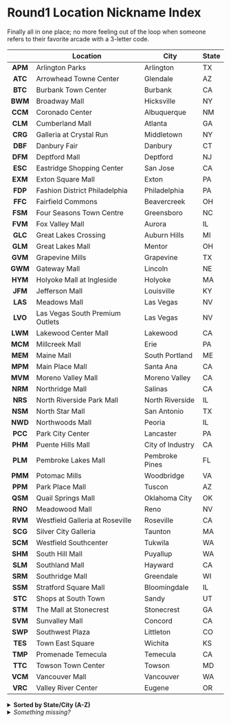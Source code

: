 # Round1 Location Nickname Index

Finally all in one place; no more feeling out of the loop when someone refers to their favorite arcade with a 3-letter code.

| |Location|City|State|
|:---:|--------|----|-----|
|**APM**|Arlington Parks|Arlington|TX|
|**ATC**|Arrowhead Towne Center|Glendale|AZ|
|**BTC**|Burbank Town Center|Burbank|CA|
|**BWM**|Broadway Mall|Hicksville|NY|
|**CCM**|Coronado Center|Albuquerque|NM|
|**CLM**|Cumberland Mall|Atlanta|GA|
|**CRG**|Galleria at Crystal Run|Middletown|NY|
|**DBF**|Danbury Fair|Danbury|CT|
|**DFM**|Deptford Mall|Deptford|NJ|
|**ESC**|Eastridge Shopping Center|San Jose|CA|
|**EXM**|Exton Square Mall|Exton|PA|
|**FDP**|Fashion District Philadelphia|Philadelphia|PA|
|**FFC**|Fairfield Commons|Beavercreek|OH|
|**FSM**|Four Seasons Town Centre|Greensboro|NC|
|**FVM**|Fox Valley Mall|Aurora|IL|
|**GLC**|Great Lakes Crossing|Auburn Hills|MI|
|**GLM**|Great Lakes Mall|Mentor|OH|
|**GVM**|Grapevine Mills|Grapevine|TX|
|**GWM**|Gateway Mall|Lincoln|NE|
|**HYM**|Holyoke Mall at Ingleside|Holyoke|MA|
|**JFM**|Jefferson Mall|Louisville|KY|
|**LAS**|Meadows Mall|Las Vegas|NV|
|**LVO**|Las Vegas South Premium Outlets|Las Vegas|NV|
|**LWM**|Lakewood Center Mall|Lakewood|CA|
|**MCM**|Millcreek Mall|Erie|PA|
|**MEM**|Maine Mall|South Portland|ME|
|**MPM**|Main Place Mall|Santa Ana|CA|
|**MVM**|Moreno Valley Mall|Moreno Valley|CA|
|**NRM**|Northridge Mall|Salinas|CA|
|**NRS**|North Riverside Park Mall|North Riverside|IL|
|**NSM**|North Star Mall|San Antonio|TX|
|**NWD**|Northwoods Mall|Peoria|IL|
|**PCC**|Park City Center|Lancaster|PA|
|**PHM**|Puente Hills Mall|City of Industry|CA|
|**PLM**|Pembroke Lakes Mall|Pembroke Pines|FL|
|**PMM**|Potomac Mills|Woodbridge|VA|
|**PPM**|Park Place Mall|Tuscon|AZ|
|**QSM**|Quail Springs Mall|Oklahoma City|OK|
|**RNO**|Meadowood Mall|Reno|NV|
|**RVM**|Westfield Galleria at Roseville|Roseville|CA|
|**SCG**|Silver City Galleria|Taunton|MA|
|**SCM**|Westfield Southcenter|Tukwila|WA|
|**SHM**|South Hill Mall|Puyallup|WA|
|**SLM**|Southland Mall|Hayward|CA|
|**SRM**|Southridge Mall|Greendale|WI|
|**SSM**|Stratford Square Mall|Bloomingdale|IL|
|**STC**|Shops at South Town|Sandy|UT|
|**STM**|The Mall at Stonecrest|Stonecrest|GA|
|**SVM**|Sunvalley Mall|Concord|CA|
|**SWP**|Southwest Plaza|Littleton|CO|
|**TES**|Town East Square|Wichita|KS|
|**TMP**|Promenade Temecula|Temecula|CA|
|**TTC**|Towson Town Center|Towson|MD|
|**VCM**|Vancouver Mall|Vancouver|WA|
|**VRC**|Valley River Center|Eugene|OR|

<details><summary><b>Sorted by State/City (A-Z)</b></summary>

| |Location|City|State|
|:---:|--------|----|-----|
|**ATC**|Arrowhead Towne Center|Glendale|AZ|
|**PPM**|Park Place Mall|Tuscon|AZ|
|**BTC**|Burbank Town Center|Burbank|CA|
|**PHM**|Puente Hills Mall|City of Industry|CA|
|**SVM**|Sunvalley Mall|Concord|CA|
|**SLM**|Southland Mall|Hayward|CA|
|**LWM**|Lakewood Center Mall|Lakewood|CA|
|**MVM**|Moreno Valley Mall|Moreno Valley|CA|
|**RVM**|Westfield Galleria at Roseville|Roseville|CA|
|**NRM**|Northridge Mall|Salinas|CA|
|**ESC**|Eastridge Shopping Center|San Jose|CA|
|**MPM**|Main Place Mall|Santa Ana|CA|
|**TMP**|Promenade Temecula|Temecula|CA|
|**SWP**|Southwest Plaza|Littleton|CO|
|**DBF**|Danbury Fair|Danbury|CT|
|**PLM**|Pembroke Lakes Mall|Pembroke Pines|FL|
|**CLM**|Cumberland Mall|Atlanta|GA|
|**STM**|The Mall at Stonecrest|Stonecrest|GA|
|**FVM**|Fox Valley Mall|Aurora|IL|
|**SSM**|Stratford Square Mall|Bloomingdale|IL|
|**NRS**|North Riverside Park Mall|North Riverside|IL|
|**NWD**|Northwoods Mall|Peoria|IL|
|**TES**|Town East Square|Wichita|KS|
|**JFM**|Jefferson Mall|Louisville|KY|
|**HYM**|Holyoke Mall at Ingleside|Holyoke|MA|
|**SCG**|Silver City Galleria|Taunton|MA|
|**TTC**|Towson Town Center|Towson|MD|
|**MEM**|Maine Mall|South Portland|ME|
|**GLC**|Great Lakes Crossing|Auburn Hills|MI|
|**FSM**|Four Seasons Town Centre|Greensboro|NC|
|**GWM**|Gateway Mall|Lincoln|NE|
|**DFM**|Deptford Mall|Deptford|NJ|
|**CCM**|Coronado Center|Albuquerque|NM|
|**LAS**|Meadows Mall|Las Vegas|NV|
|**LVO**|Las Vegas South Premium Outlets|Las Vegas|NV|
|**RNO**|Meadowood Mall|Reno|NV|
|**BWM**|Broadway Mall|Hicksville|NY|
|**CRG**|Galleria at Crystal Run|Middletown|NY|
|**FFC**|Fairfield Commons|Beavercreek|OH|
|**GLM**|Great Lakes Mall|Mentor|OH|
|**QSM**|Quail Springs Mall|Oklahoma City|OK|
|**VRC**|Valley River Center|Eugene|OR|
|**MCM**|Millcreek Mall|Erie|PA|
|**EXM**|Exton Square Mall|Exton|PA|
|**PCC**|Park City Center|Lancaster|PA|
|**FDP**|Fashion District Philadelphia|Philadelphia|PA|
|**APM**|Arlington Parks|Arlington|TX|
|**GVM**|Grapevine Mills|Grapevine|TX|
|**NSM**|North Star Mall|San Antonio|TX|
|**STC**|Shops at South Town|Sandy|UT|
|**PMM**|Potomac Mills|Woodbridge|VA|
|**SHM**|South Hill Mall|Puyallup|WA|
|**SCM**|Westfield Southcenter|Tukwila|WA|
|**VCM**|Vancouver Mall|Vancouver|WA|
|**SRM**|Southridge Mall|Greendale|WI|
</details>
<details><summary><i>Something missing?</i></summary>

The list was derived from [the official Round1 website](https://www.round1usa.com/locations/). If a shop code is appended to the reservation page URL, e.g. `https://partytime.round1usa.com/reservation/index/GLC`, the name of the associated shop will be shown on the page.

This trick does not appear to work for every shop; it will not show a result for upcoming locations, or any place that does not book reservations using this form.

*If you know another one and wish to see this list updated, open a github issue, pull request, or message me if you are so inclined.*
</details>
